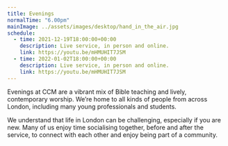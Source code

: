 ```yaml
---
title: Evenings
normalTime: "6.00pm"
mainImage: ../assets/images/desktop/hand_in_the_air.jpg
schedule:             
  - time: 2021-12-19T18:00:00+00:00
    description: Live service, in person and online.
    link: https://youtu.be/mHMUHIT7JSM
  - time: 2022-01-02T18:00:00+00:00
    description: Live service, in person and online.
    link: https://youtu.be/mHMUHIT7JSM
---
```

Evenings at CCM are a vibrant mix of Bible teaching and lively, contemporary worship. We’re home to all kinds of people from across London, including many young professionals and students.

We understand that life in London can be challenging, especially if you are new. Many of us enjoy time socialising together, before and after the service, to connect with each other and enjoy being part of a community.
